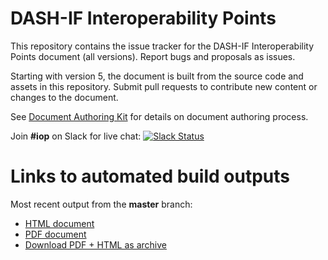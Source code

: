 # DASH-IF Interoperability Points

This repository contains the issue tracker for the DASH-IF Interoperability Points document (all versions). Report bugs and proposals as issues.

Starting with version 5, the document is built from the source code and assets in this repository. Submit pull requests to contribute new content or changes to the document.

See [Document Authoring Kit](https://dashif.org/DocumentAuthoring/) for details on document authoring process.

Join **#iop** on Slack for live chat: [![Slack Status](https://dashif-slack.azurewebsites.net/badge.svg)](https://dashif-slack.azurewebsites.net)

# Links to automated build outputs

Most recent output from the **master** branch:

* [HTML document](https://dashif-documents.azurewebsites.net/DASH-IF-IOP/master/DASH-IF-IOP.html)
* [PDF document](https://dashif-documents.azurewebsites.net/DASH-IF-IOP/master/DASH-IF-IOP.pdf)
* [Download PDF + HTML as archive](https://dashif-documents.azurewebsites.net/DASH-IF-IOP/master/DASH-IF-IOP.zip)